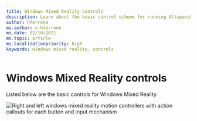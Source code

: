 ```yaml
---
title: Windows Mixed Reality controls
description: Learn about the basic control scheme for running AltspaceVR in Windows Mixed Reality.
author: hferrone
ms.author: v-hferrone
ms.date: 02/10/2021
ms.topic: article
ms.localizationpriority: high
keywords: windows mixed reality, controls
---
```


# Windows Mixed Reality controls

Listed below are the basic controls for Windows Mixed Reality.

![Right and left windows mixed reality motion controllers with action callouts for each button and input mechanism]()